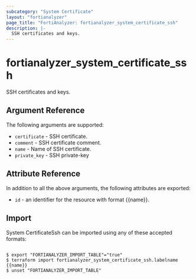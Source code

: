 ```yaml
---
subcategory: "System Certificate"
layout: "fortianalyzer"
page_title: "FortiAnalyzer: fortianalyzer_system_certificate_ssh"
description: |-
  SSH certificates and keys.
---
```


# fortianalyzer_system_certificate_ssh
SSH certificates and keys.

## Argument Reference


The following arguments are supported:


* `certificate` - SSH certificate.
* `comment` - SSH certificate comment.
* `name` - Name of SSH certificate.
* `private_key` - SSH private-key


## Attribute Reference

In addition to all the above arguments, the following attributes are exported:
* `id` - an identifier for the resource with format {{name}}.

## Import

System CertificateSsh can be imported using any of these accepted formats:
```

$ export "FORTIANALYZER_IMPORT_TABLE"="true"
$ terraform import fortianalyzer_system_certificate_ssh.labelname {{name}}
$ unset "FORTIANALYZER_IMPORT_TABLE"
```

